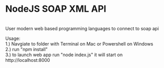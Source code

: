 # NodeJS SOAP XML API
<br />
 User modern web based programming languages to connect to soap api
<br />

Usage:
<br />
1.) Navgiate to folder with Terminal on Mac or Powershell on Windows
<br />
2.) run "npm install"
<br />
3.) to launch web app run "node index.js" it will start on http://localhost:8000

